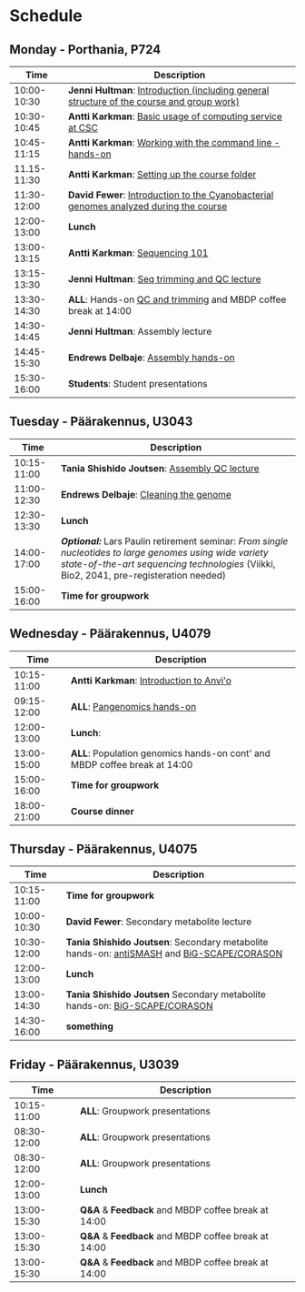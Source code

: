# Schedule

## Monday - Porthania, P724
| Time | Description|
| --- | --- |
| 10:00-10:30 | **Jenni Hultman**: [Introduction (including general structure of the course and group work)](Lectures/introduction.pdf)|
| 10:30-10:45 | **Antti Karkman**: [Basic usage of computing service at CSC](Lectures/CSC_basics.pdf) |
| 10:45-11:15 | **Antti Karkman**: [Working with the command line - hands-on](Practicals/commandline.md) |
| 11.15-11:30 | **Antti Karkman**: [Setting up the course folder](Practicals/README.md#setting-up-the-course-folders) |
| 11:30-12:00 | **David Fewer**: [Introduction to the Cyanobacterial genomes analyzed during the course](Lectures/DavidFewer_cyanobacteria.pdf)|
| 12:00-13:00 | **Lunch** |
| 13:00-13:15 | **Antti Karkman**: [Sequencing 101](Lectures/Sequencing101.pdf) |
| 13:15-13:30 | **Jenni Hultman**: [Seq trimming and QC lecture](Lectures/QC_filtering.pdf) |
| 13:30-14:30 | **ALL**: Hands-on [QC and trimming](Practicals/README.md#qc-and-trimming-for-illumina-reads) and MBDP coffee break at 14:00 |
| 14:30-14:45 | **Jenni Hultman**: Assembly lecture |
| 14:45-15:30 | **Endrews Delbaje**: [Assembly hands-on](Practicals/README.md#Genome-assembly-with-Spades) |
| 15:30-16:00 | **Students**: Student presentations|

## Tuesday - Päärakennus, U3043
| Time | Description |
| --- | --- |
| 10:15-11:00 | **Tania Shishido Joutsen**: [Assembly QC lecture](Lectures/lecture_assemblyQC.pdf)|
| 11:00-12:30 | **Endrews Delbaje**: [Cleaning the genome](Practicals/README.md#Eliminate-contaminant-contigs-with-Kaiju)|
| 12:30-13:30 | **Lunch** |
| 14:00-17:00 | _**Optional:**_ Lars Paulin retirement seminar: _From single nucleotides to large genomes using wide variety state-of-the-art sequencing technologies_ (Viikki, Bio2, 2041, pre-registeration needed)|
| 15:00-16:00 | **Time for groupwork** |


## Wednesday - Päärakennus, U4079
| Time | Description |
| --- | --- |
| 10:15-11:00 | **Antti Karkman**: [Introduction to Anvi'o](Lectures/Pangenomics.pdf)|
| 09:15-12:00 | **ALL**: [Pangenomics hands-on](Practicals/README.md#pangenomics-with-anvi'o) |
| 12:00-13:00 | **Lunch**: |
| 13:00-15:00 | **ALL**: Population genomics hands-on cont' and MBDP coffee break at 14:00|
| 15:00-16:00 | **Time for groupwork** |
| 18:00-21:00 | **Course dinner** |



## Thursday - Päärakennus, U4075
| Time | Description |
| --- | --- |
| 10:15-11:00 | **Time for groupwork** |
| 10:00-10:30 | **David Fewer**: Secondary metabolite lecture|
| 10:30-12:00 | **Tania Shishido Joutsen**: Secondary metabolite hands-on:  [antiSMASH](Practicals/README.md#Detection-of-secondary-metabolites-biosynthesis-gene-clusters) and  [BiG-SCAPE/CORASON](Practicals/README.md#Comparison-of-secondary-metabolites-biosynthesis-gene-clusters)|
| 12:00-13:00 | **Lunch** |
| 13:00-14:30 | **Tania Shishido Joutsen** Secondary metabolite hands-on: [BiG-SCAPE/CORASON](Practicals/README.md#Comparison-of-secondary-metabolites-biosynthesis-gene-clusters) |
| 14:30-16:00 | **something** |


## Friday - Päärakennus, U3039
| Time | Description |
| --- | --- |
| 10:15-11:00 | **ALL**: Groupwork presentations|
| 08:30-12:00 | **ALL**: Groupwork presentations|
| 08:30-12:00 | **ALL**: Groupwork presentations|
| 12:00-13:00 | **Lunch** |
| 13:00-15:30 | **Q&A** & **Feedback** and MBDP coffee break at 14:00|
| 13:00-15:30 | **Q&A** & **Feedback** and MBDP coffee break at 14:00|
| 13:00-15:30 | **Q&A** & **Feedback** and MBDP coffee break at 14:00|
